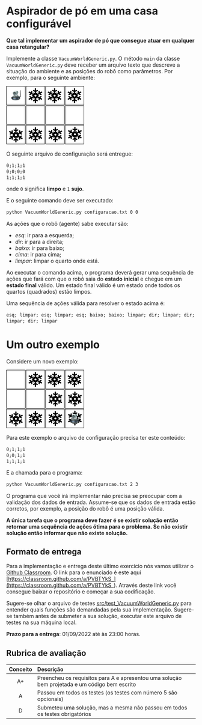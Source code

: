 # Aspirador de pó em uma casa configurável

**Que tal implementar um aspirador de pó que consegue atuar em qualquer casa retangular?** 

Implemente a classe `VacuumWorldGeneric.py`. O método `main` da classe `VacuumWorldGeneric.py` deve receber um arquivo texto que descreve a situação do ambiente e as posições do robô como parâmetros. Por exemplo, para o seguinte ambiente: 

<img src="img/mundo_ex_1.png">

O seguinte arquivo de configuração será entregue: 

```text
0;1;1;1
0;0;0;0
1;1;1;1
```

onde `0` significa **limpo** e `1` **sujo**.

E o seguinte comando deve ser executado:

```bash
python VacuumWorldGeneric.py configuracao.txt 0 0
``` 

As ações que o robô (agente) sabe executar são: 

* *esq*: ir para a esquerda;
* *dir*: ir para a direita;
* *baixo*: ir para baixo;
* *cima*: ir para cima;
* *limpar*: limpar o quarto onde está.

Ao executar o comando acima, o programa deverá gerar uma sequência de ações que fará com que o robô saia do **estado inicial** e chegue em um **estado final** válido. Um estado final válido é um estado onde todos os quartos (quadrados) estão limpos. 

Uma sequência de ações válida para resolver o estado acima é: 

```
esq; limpar; esq; limpar; esq; baixo; baixo; limpar; dir; limpar; dir; limpar; dir; limpar
```

# Um outro exemplo 

Considere um novo exemplo:

<img src="img/mundo_ex_2.png">

Para este exemplo o arquivo de configuração precisa ter este conteúdo:

```text
0;1;1;1
0;0;1;1
1;1;1;1
```

E a chamada para o programa: 

```bash
python VacuumWorldGeneric.py configuracao.txt 2 3
```

O programa que você irá implementar não precisa se preocupar com a validação dos dados de entrada. Assume-se que os dados de entrada estão corretos, por exemplo, a posição do robô é uma posição válida. 

**A única tarefa que o programa deve fazer é se existir solução então retornar uma sequência de ações ótima para o problema. Se não existir solução então informar que não existe solução.**

## Formato de entrega

Para a implementação e entrega deste último exercício nós vamos utilizar o [Github Classroom](https://classroom.github.com/a/PVBTYkS_). O link para o enunciado é este aqui [https://classroom.github.com/a/PVBTYkS_](https://classroom.github.com/a/PVBTYkS_). Através deste link você consegue baixar o repositório e começar a sua codificação. 

Sugere-se olhar o arquivo de testes [src/test_VacuumWorldGeneric.py](https://github.com/Insper/ai_code/blob/main/src/test_VacuumWorldGeneric.py) para entender quais funções são demandadas pela sua implementação. Sugere-se também antes de submeter a sua solução, executar este arquivo de testes na sua máquina local.

**Prazo para a entrega**: 01/09/2022 até às 23:00 horas.

## Rubrica de avaliação

| Conceito | Descrição |
|:--------:|:----------|
| A+       | Preencheu os requisitos para A e apresentou uma solução bem projetada e um código bem escrito |
| A        | Passou em todos os testes (os testes com número 5 são opcionais) | 
| D        | Submeteu uma solução, mas a mesma não passou em todos os testes obrigatórios |   